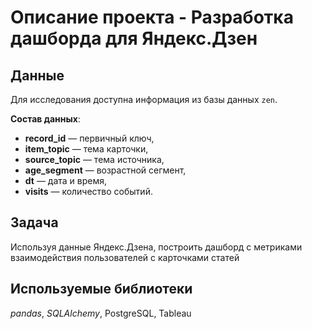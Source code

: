 # Описание проекта - Разработка дашборда для Яндекс.Дзен

## Данные

Для исследования доступна информация из базы данных `zen`.

**Состав данных**:

- **record_id** — первичный ключ,
- **item_topic** — тема карточки,
- **source_topic** — тема источника,
- **age_segment** — возрастной сегмент,
- **dt** — дата и время,
- **visits** — количество событий.

## Задача

Используя данные Яндекс.Дзена, построить дашборд с метриками взаимодействия пользователей с карточками статей 

## Используемые библиотеки
*pandas*, *SQLAlchemy*, PostgreSQL, Tableau
